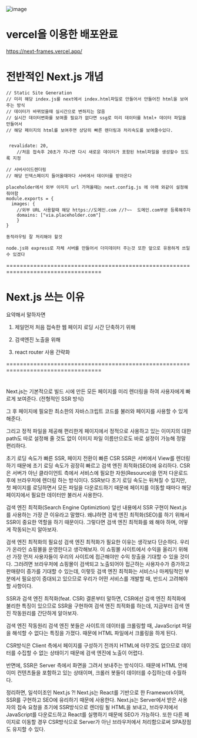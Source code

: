 ![image](https://user-images.githubusercontent.com/52556956/151675962-96561f0a-8772-4ad5-8db8-d0b3e53bc726.png)


# vercel을 이용한 배포완료 
https://next-frames.vercel.app/

# 전반적인 Next.js 개념
```
// Static Site Generation
// 미리 해당 index.js를 next에서 index.html파일로 만들어서 만들어진 html을 보여주는 방식
// 데이터가 바뀌었을때 실시간으로 변하지는 않음
// 실시간 데이터변화를 보여줄 필요가 없다면 ssg로 미리 데이터를 html+ 데이터 파일을 만들어서
// 해당 페이지의 html를 보여주면 상당히 빠른 렌더링과 처리속도를 보여줄수있다.
```
```

 revalidate: 20,
    //처음 접속후 20초가 지나면 다시 새로운 데이터가 포함된 html파일을 생성할수 있도록 지정
```
```
// 서버사이드렌더링
// 해당 인덱스페이지 들어올때마다 서버에서 데이터를 받아온다
```

```
placeholder에서 외부 이미지 url 가져올때는 next.config.js 에 아래 와같이 설정해줘야함 
module.exports = {
  images: {
    //외부 URL 사용할때 해당 https://도메인.com //?~~  도메인.com부분 등록해주자
    domains: ["via.placeholder.com"]
    }
}
```

```
동적라우팅 잘 처리해야 할것 

node.js와 express로 자체 서버를 만들어서 더미데이터 주는것 또한 앞으로 유용하게 쓰일수 있겠다
```

==================================================================================
# Next.js 쓰는 이유 

요약해서 말하자면
1. 제일먼저 처음 접속한 웹 페이지 로딩 시간 단축하기 위해

2. 검색엔진 노출을 위해

3. react router 사용 간략화

==================================================================================
#
Next.js는 기본적으로 빌드 시에 만든 모든 페이지를 미리 렌더링을 하여 사용자에게 빠르게 보여준다. (전형적인 SSR 방식)

그 후 페이지에 필요한 최소한의 자바스크립트 코드를 불러와 페이지를 사용할 수 있게 해준다.

그리고 정적 파일을 제공해 편리한게 페이지에서 정적으로 사용하고 있는 이미지의 대한 path도 따로 설정해 줄 것도 없이 이미지 파일 이름만으로도 바로 설정이 가능해 정말 편리하다.

초기 로딩 속도가 빠른 SSR, 페이지 전환이 빠른 CSR
SSR은 서버에서 View를 렌더링 하기 때문에 초기 로딩 속도가 굉장히 빠르고 검색 엔진 최적화(SEO)에 유리하다. CSR은 서버가 아닌 클라이언트 측에서 서비스에 필요한 자원(Resource)을 먼저 다운로드 후에 브라우저에 렌더링 하는 방식이다. SSR보다 초기 로딩 속도는 뒤쳐질 수 있지만, 첫 페이지를 로딩하면서 모든 파일을 다운로드하기 때문에 페이지를 이동할 때마다 해당 페이지에서 필요한 데이터만 불러서 사용한다.

검색 엔진 최적화(Search Engine Optimiztion)
앞선 내용에서 SSR 구현이 Next.js를 사용하는 가장 큰 이유라고 말했다. 왜냐하면 검색 엔진 최적화(SEO)를 하기 위해서 SSR이 중요한 역할을 하기 때문이다. 그렇다면 검색 엔진 최적화를 왜 해야 하며, 어떻게 작동되는지 알아보자.

검색 엔진 최적화의 필요성
검색 엔진 최적화가 필요한 이유는 생각보다 단순하다. 우리가 온라인 쇼핑몰을 운영한다고 생각해보자. 이 쇼핑몰 사이트에서 수익을 올리기 위해선 가장 먼저 사용자들이 우리의 사이트에 접근해야만 수익 창출을 기대할 수 있을 것이다. 그러려면 브라우저에 쇼핑몰이 검색되고 노출되어야 접근하는 사용자수가 증가하고 판매량이 증가를 기대할 수 있는데, 이렇듯 검색 엔진 최적화는 서비스나 마케팅적인 부분에서 필요성이 증대되고 있으므로 우리가 어떤 서비스를 개발할 때, 반드시 고려해야 할 사항이다.

SSR과 검색 엔진 최적화(feat. CSR)
결론부터 말하면, CSR에선 검색 엔진 최적화에 불리한 특징이 있으므로 SSR을 구현하여 검색 엔진 최적화를 하는데, 지금부터 검색 엔진 작동원리를 간단하게 알아보자.

검색 엔진 작동원리
검색 엔진 봇들은 사이트의 데이터를 크롤링할 때, JavaScript 파일을 해석할 수 없다는 특징을 가졌다. 때문에 HTML 파일에서 크롤링을 하게 된다.

CSR방식은 Client 측에서 페이지를 구성하기 전까지 HTML에 아무것도 없으므로 데이터를 수집할 수 없는 상태이기 때문에 검색 엔진에 노출이 어렵다.

반면에, SSR은 Server 측에서 화면을 그려서 보내주는 방식이다. 때문에 HTML 안에 이미 컨텐츠들을 포함하고 있는 상태이며, 크롤러 봇들이 데이터를 수집하는데 수월하다.

정리하면, 일석이조인 Next.js ?!
Next.js는 React를 기반으로 한 Framework이며, SSR를 구현하고 SEO에 유리하기 때문에 사용한다. Next.js는 Server에서 받은 사용자의 접속 요청을 초기에 SSR방식으로 렌더링 될 HTML을 보내고, 브라우저에서 JavaScript를 다운로드하고 React를 실행하기 때문에 SEO가 가능하다. 또한 다른 페이지로 이동할 경우 CSR방식으로 Server가 아닌 브라우저에서 처리함으로써 SPA장점도 유지할 수 있다.

